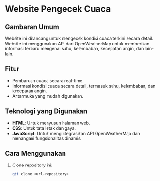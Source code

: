 # Website Pengecek Cuaca

## Gambaran Umum
Website ini dirancang untuk mengecek kondisi cuaca terkini secara detail. Website ini menggunakan API dari OpenWeatherMap untuk memberikan informasi terbaru mengenai suhu, kelembaban, kecepatan angin, dan lain-lain.

## Fitur
- Pembaruan cuaca secara real-time.
- Informasi kondisi cuaca secara detail, termasuk suhu, kelembaban, dan kecepatan angin.
- Antarmuka yang mudah digunakan.

## Teknologi yang Digunakan
- **HTML**: Untuk menyusun halaman web.
- **CSS**: Untuk tata letak dan gaya.
- **JavaScript**: Untuk mengintegrasikan API OpenWeatherMap dan menangani fungsionalitas dinamis.

## Cara Menggunakan
1. Clone repository ini:
   ```bash
   git clone <url-repository>
